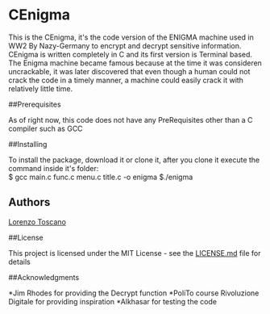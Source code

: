 # CEnigma

This is the CEnigma, it's the code version of the ENIGMA machine used in WW2 By Nazy-Germany to encrypt and decrypt sensitive information.  
CEnigma is written completely in C and its first version is Terminal based.  
The Enigma machine became famous because at the time it was consideren uncrackable, it was later discovered that even though a human could not crack the code in a timely manner, a machine could easily crack it with relatively little time.

##Prerequisites

As of right now, this code does not have any PreRequisites other than a C compiler such as GCC

##Installing

To install the package, download it or clone it, after you clone it execute the command inside it's folder:  
$ gcc main.c func.c menu.c title.c -o enigma
$./enigma

## Authors

[Lorenzo Toscano](https://www.linkedin.com/in/lorenzo-toscano/)

##License

This project is licensed under the MIT License - see the [LICENSE.md](LICENSE.md) file for details

##Acknowledgments

*Jim Rhodes for providing the Decrypt function
*PoliTo course Rivoluzione Digitale for providing inspiration
*Alkhasar for testing the code